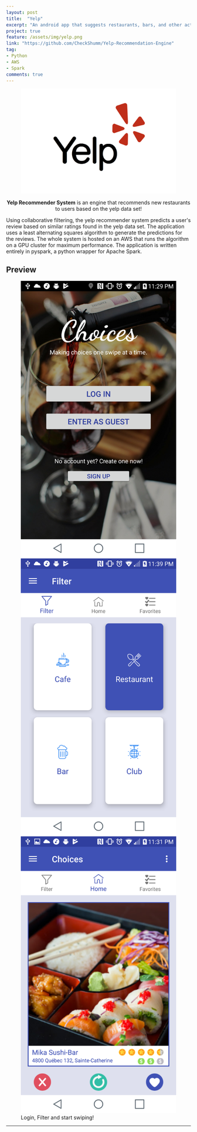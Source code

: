 ```yaml
---
layout: post
title:  "Yelp"
excerpt: "An android app that suggests restaurants, bars, and other activities to help you decide what to do!"
project: true
feature: /assets/img/yelp.png
link: "https://github.com/CheckShumm/Yelp-Recommendation-Engine"
tag:
- Python
- AWS
- Spark
comments: true
---
```


<figure >
   <img src="/assets/img/yelp.png">
</figure>
    
<center><b>Yelp Recommender System</b> is an engine that recommends new restaurants to users based on the yelp data set!</center>
     
Using collaborative filtering, the yelp recommender system predicts a user's review based on similar ratings found in the yelp data set.
The application uses a least alternating squares algorithm to generate the predictions for the reviews.
The whole system is hosted on an AWS that runs the algorithm on a GPU cluster for maximum performance. 
The application is written entirely in pyspark, a python wrapper for Apache Spark.

## Preview

<figure class="third">
	<img src="/assets/img/choices/choices-ss-1.png">
	<img src="/assets/img/choices/choices-ss-2.png">
	<img src="/assets/img/choices/choices-ss-3.png">
	<figcaption>Login, Filter and start swiping!</figcaption>
</figure>

---

    
